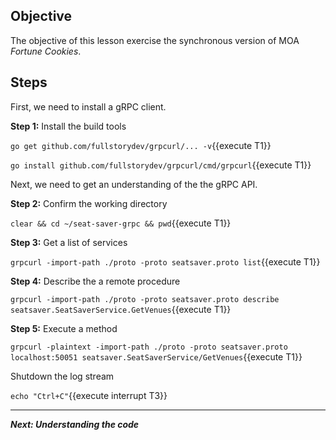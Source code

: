 ## Objective
The objective of this lesson exercise the synchronous version of MOA *Fortune Cookies*.

## Steps

First, we need to install a gRPC client.

**Step 1:** Install the build tools

`go get github.com/fullstorydev/grpcurl/... -v`{{execute T1}}

`go install github.com/fullstorydev/grpcurl/cmd/grpcurl`{{execute T1}}

Next, we need to get an understanding of the the gRPC API.

**Step 2:** Confirm the working directory

`clear && cd ~/seat-saver-grpc && pwd`{{execute T1}}

**Step 3:** Get a list of services

`grpcurl -import-path ./proto -proto seatsaver.proto list`{{execute T1}}

**Step 4:** Describe the a remote procedure

`grpcurl -import-path ./proto -proto seatsaver.proto describe seatsaver.SeatSaverService.GetVenues`{{execute T1}}

**Step 5:**  Execute a method

`grpcurl -plaintext -import-path ./proto -proto seatsaver.proto localhost:50051 seatsaver.SeatSaverService/GetVenues`{{execute T1}}

Shutdown the log stream

`echo "Ctrl+C"`{{execute interrupt T3}}



---

***Next: Understanding the code***